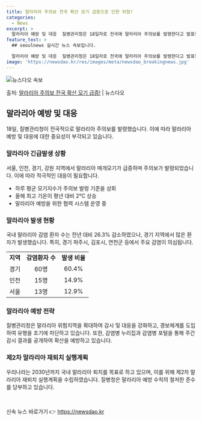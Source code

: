 ```yaml
---
title: 말라리아 주의보 전국 확산 모기 급증으로 인한 위험!
categories:
  - News
excerpt: >
  말라리아 예방 및 대응  질병관리청은 18일자로 전국에 말라리아 주의보를 발령한다고 발표했습니다. 이는 올해…
feature_text: >
  ## seoulnews 실시간 뉴스 속보입니다.

  말라리아 예방 및 대응  질병관리청은 18일자로 전국에 말라리아 주의보를 발령한다고 발표했습니다. 이는 올해…
image: 'https://newsdao.kr/res/images/meta/newsdao_breakingnews.jpg'
---
```


![뉴스다오 속보](https://newsdao.kr/res/images/meta/newsdao_breakingnews.jpg)

<p>출처: <a href="https://newsdao.kr/4291" rel="dofollow">말라리아 주의보 전국 확산 모기 급증!</a> | 뉴스다오</p>

<h2 data-ke-size="size26">말라리아 예방 및 대응</h2>
<p data-ke-size="size16">18일, 질병관리청이 전국적으로 말라리아 주의보를 발령했습니다. 이에 따라 말라리아 예방 및 대응에 대한 중요성이 부각되고 있습니다.</p>

<h3>말라리아 긴급발생 상황</h3>
<p data-ke-size="size16">서울, 인천, 경기, 강원 지역에서 말라리아 매개모기가 급증하며 주의보가 발령되었습니다. 이에 따라 적극적인 대응이 필요합니다.</p>
<ul>
    <li>하루 평균 모기지수가 주의보 발령 기준을 상회</li>
    <li>올해 최고 기온이 평년 대비 2℃ 상승</li>
    <li>말라리아 예방을 위한 협력 시스템 운영 중</li>
</ul>

<h3>말라리아 발생 현황</h3>
<p data-ke-size="size16">국내 말라리아 감염 환자 수는 전년 대비 26.3% 감소하였으나, 경기 지역에서 많은 환자가 발생했습니다. 특히, 경기 파주시, 김포시, 연천군 등에서 주요 감염이 의심됩니다.</p>
<table>
    <tr>
        <td style="text-align: center; height: 17px;"><b>지역</b></td>
        <td style="text-align: center; height: 17px;"><b>감염환자 수</b></td>
        <td style="text-align: center; height: 17px;"><b>발생 비율</b></td>
    </tr>
    <tr>
        <td style="text-align: center; height: 17px;">경기</td>
        <td style="text-align: center; height: 17px;">60명</td>
        <td style="text-align: center; height: 17px;">60.4%</td>
    </tr>
    <tr>
        <td style="text-align: center; height: 17px;">인천</td>
        <td style="text-align: center; height: 17px;">15명</td>
        <td style="text-align: center; height: 17px;">14.9%</td>
    </tr>
    <tr>
        <td style="text-align: center; height: 17px;">서울</td>
        <td style="text-align: center; height: 17px;">13명</td>
        <td style="text-align: center; height: 17px;">12.9%</td>
    </tr>
</table>

<h3>말라리아 예방 전략</h3>
<p data-ke-size="size16">질병관리청은 말라리아 위험지역을 확대하여 감시 및 대응을 강화하고, 경보체계를 도입하여 유행을 조기에 차단하고 있습니다. 또한, 감염병 누리집과 감염병 포털을 통해 주간 감시 결과를 공개하여 확산을 예방하고 있습니다.</p>

<h3>제2차 말라리아 재퇴치 실행계획</h3>
<p data-ke-size="size16">우리나라는 2030년까지 국내 말라리아 퇴치를 목표로 하고 있으며, 이를 위해 제2차 말라리아 재퇴치 실행계획을 수립하였습니다. 질병청은 말라리아 예방 수칙의 철저한 준수를 당부하고 있습니다.</p>

<p data-ke-size="size16">&nbsp;</p> 

신속 뉴스 바로가기 👉 <a href="https://newsdao.kr" rel="dofollow">https://newsdao.kr</a>


